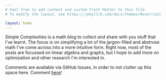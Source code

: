 ```yaml
---
# Feel free to add content and custom Front Matter to this file.
# To modify the layout, see https://jekyllrb.com/docs/themes/#overriding-theme-defaults

layout: home
---
```


Simple Complexities is a math blog to collect and share with you stuff that I've learnt. The focus is on simplifying a lot of the jargon-filled and abstruse math I've come across into a more intuitive form.
Right now, most of the posts are focussed on linear algebra and graphs, but I hope to add more on optimization and other research I'm interested in.

Comments are available via GitHub Issues, in order to not clutter up this space here. Comment [here](https://github.com/simple-complexities/simple-complexities.github.io/issues/)!

